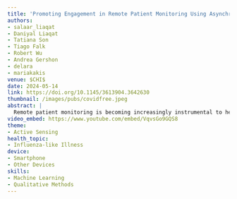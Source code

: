 ```yaml
---
title: 'Promoting Engagement in Remote Patient Monitoring Using Asynchronous Messaging'
authors: 
- salaar_liaqat
- Daniyal Liaqat
- Tatiana Son
- Tiago Falk
- Robert Wu
- Andrea Gershon
- delara
- mariakakis
venue: $CHI$
date: 2024-05-14
link: https://doi.org/10.1145/3613904.3642630
thumbnail: /images/pubs/covidfree.jpeg
abstract: |
  Remote patient monitoring is becoming increasingly instrumental to healthcare delivery but can substantially hamper the interpersonal communication that underlies standard clinical practice. In this work, we explore the benefits imparted to patients, clinicians, and researchers by an asynchronous messaging feature within a platform called COVIDFree@Home. We created COVIDFree@Home to assist the healthcare system in a large metropolitan city in North America during the COVID-19 pandemic. Clinicians used COVIDFree@Home to monitor the self-reported symptoms and vital signs of over 350 COVID-19 patients post-infection. Using thematic analysis of user-initiated messages, we found the messaging feature helped maintain protocol adherence while allowing patients to ask questions about their health and clinicians to convey empathetic care. This feedback cycle also led to higher quality data for hospitalization prediction, as the revisions significantly improved the AUROC of a machine learning model trained on demographic variables, vital signs data, and self-reported symptoms from 0.53 to 0.59.
video_embed: https://www.youtube.com/embed/VqvsGo9GQS8
theme:
- Active Sensing
health_topic:
- Influenza-like Illness
device:
- Smartphone
- Other Devices
skills:
- Machine Learning
- Qualitative Methods
---
```

